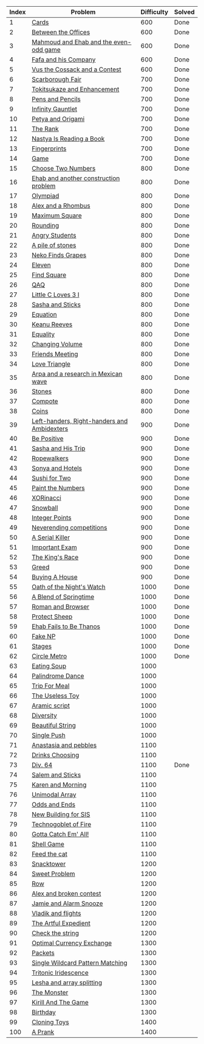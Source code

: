 | Index | Problem | Difficulty | Solved |
| --- | --- | --- | --- |
| 1 | [Cards](https://codeforces.com/problemset/problem/1220/A) | 600 | Done |
| 2 | [Between the Offices](https://codeforces.com/problemset/problem/867/A) | 600 | Done |
| 3 | [Mahmoud and Ehab and the even-odd game](https://codeforces.com/problemset/problem/959/A) | 600 | Done |
| 4 | [Fafa and his Company](https://codeforces.com/problemset/problem/935/A) | 600 | Done |
| 5 | [Vus the Cossack and a Contest](https://codeforces.com/problemset/problem/1186/A) | 600 | Done |
| 6 | [Scarborough Fair](https://codeforces.com/problemset/problem/897/A) | 700 | Done |
| 7 | [Tokitsukaze and Enhancement](https://codeforces.com/problemset/problem/1191/A) | 700 | Done |
| 8 | [Pens and Pencils](https://codeforces.com/problemset/problem/1244/A) | 700 | Done |
| 9 | [Infinity Gauntlet](https://codeforces.com/problemset/problem/987/A) | 700 | Done |
| 10 | [Petya and Origami](https://codeforces.com/problemset/problem/1080/A) | 700 | Done |
| 11 | [The Rank](https://codeforces.com/problemset/problem/1017/A) | 700 | Done |
| 12 | [Nastya Is Reading a Book](https://codeforces.com/problemset/problem/1136/A) | 700 | Done |
| 13 | [Fingerprints](https://codeforces.com/problemset/problem/994/A) | 700 | Done |
| 14 | [Game](https://codeforces.com/problemset/problem/984/A) | 700 | Done |
| 15 | [Choose Two Numbers](https://codeforces.com/problemset/problem/1206/A) | 800 | Done |
| 16 | [Ehab and another construction problem](https://codeforces.com/problemset/problem/1088/A) | 800 | Done |
| 17 | [Olympiad](https://codeforces.com/problemset/problem/937/A) | 800 | Done |
| 18 | [Alex and a Rhombus](https://codeforces.com/problemset/problem/1180/A) | 800 | Done |
| 19 | [Maximum Square](https://codeforces.com/problemset/problem/1243/A) | 800 | Done |
| 20 | [Rounding](https://codeforces.com/problemset/problem/898/A) | 800 | Done |
| 21 | [Angry Students](https://codeforces.com/problemset/problem/1287/A) | 800 | Done |
| 22 | [A pile of stones](https://codeforces.com/problemset/problem/1159/A) | 800 | Done |
| 23 | [Neko Finds Grapes](https://codeforces.com/problemset/problem/1152/A) | 800 | Done |
| 24 | [Eleven](https://codeforces.com/problemset/problem/918/A) | 800 | Done |
| 25 | [Find Square](https://codeforces.com/problemset/problem/1028/A) | 800 | Done |
| 26 | [QAQ](https://codeforces.com/problemset/problem/894/A) | 800 | Done |
| 27 | [Little C Loves 3 I](https://codeforces.com/problemset/problem/1047/A) | 800 | Done |
| 28 | [Sasha and Sticks](https://codeforces.com/problemset/problem/832/A) | 800 | Done |
| 29 | [Equation](https://codeforces.com/problemset/problem/1269/A) | 800 | Done |
| 30 | [Keanu Reeves](https://codeforces.com/problemset/problem/1189/A) | 800 | Done |
| 31 | [Equality](https://codeforces.com/problemset/problem/1038/A) | 800 | Done |
| 32 | [Changing Volume](https://codeforces.com/problemset/problem/1255/A) | 800 | Done |
| 33 | [Friends Meeting](https://codeforces.com/problemset/problem/931/A) | 800 | Done |
| 34 | [Love Triangle](https://codeforces.com/problemset/problem/939/A) | 800 | Done |
| 35 | [Arpa and a research in Mexican wave](https://codeforces.com/problemset/problem/851/A) | 800 | Done |
| 36 | [Stones](https://codeforces.com/problemset/problem/1236/A) | 800 | Done |
| 37 | [Compote](https://codeforces.com/problemset/problem/746/A) | 800 | Done |
| 38 | [Coins](https://codeforces.com/problemset/problem/1061/A) | 800 | Done |
| 39 | [Left-handers, Right-handers and Ambidexters](https://codeforces.com/problemset/problem/950/A) | 900 | Done |
| 40 | [Be Positive](https://codeforces.com/problemset/problem/1130/A) | 900 | Done |
| 41 | [Sasha and His Trip](https://codeforces.com/problemset/problem/1113/A) | 900 | Done |
| 42 | [Ropewalkers](https://codeforces.com/problemset/problem/1185/A) | 900 | Done |
| 43 | [Sonya and Hotels](https://codeforces.com/problemset/problem/1004/A) | 900 | Done |
| 44 | [Sushi for Two](https://codeforces.com/problemset/problem/1138/A) | 900 | Done |
| 45 | [Paint the Numbers](https://codeforces.com/problemset/problem/1209/A) | 900 | Done |
| 46 | [XORinacci](https://codeforces.com/problemset/problem/1208/A) | 900 | Done |
| 47 | [Snowball](https://codeforces.com/problemset/problem/1099/A) | 900 | Done |
| 48 | [Integer Points](https://codeforces.com/problemset/problem/1248/A) | 900 | Done |
| 49 | [Neverending competitions](https://codeforces.com/problemset/problem/765/A) | 900 | Done |
| 50 | [A Serial Killer](https://codeforces.com/problemset/problem/776/A) | 900 | Done |
| 51 | [Important Exam](https://codeforces.com/problemset/problem/1201/A) | 900 | Done |
| 52 | [The King's Race](https://codeforces.com/problemset/problem/1075/A) | 900 | Done |
| 53 | [Greed](https://codeforces.com/problemset/problem/892/A) | 900 | Done |
| 54 | [Buying A House](https://codeforces.com/problemset/problem/796/A) | 900 | Done |
| 55 | [Oath of the Night's Watch](https://codeforces.com/problemset/problem/768/A) | 1000 | Done |
| 56 | [A Blend of Springtime](https://codeforces.com/problemset/problem/989/A) | 1000 | Done |
| 57 | [Roman and Browser](https://codeforces.com/problemset/problem/1100/A) | 1000 | Done |
| 58 | [Protect Sheep](https://codeforces.com/problemset/problem/948/A) | 1000 | Done |
| 59 | [Ehab Fails to Be Thanos](https://codeforces.com/problemset/problem/1174/A) | 1000 | Done |
| 60 | [Fake NP](https://codeforces.com/problemset/problem/805/A) | 1000 | Done |
| 61 | [Stages](https://codeforces.com/problemset/problem/1011/A) | 1000 | Done |
| 62 | [Circle Metro](https://codeforces.com/problemset/problem/1169/A) | 1000 | Done |
| 63 | [Eating Soup](https://codeforces.com/problemset/problem/1163/A) | 1000 |  |
| 64 | [Palindrome Dance](https://codeforces.com/problemset/problem/1040/A) | 1000 |  |
| 65 | [Trip For Meal](https://codeforces.com/problemset/problem/876/A) | 1000 |  |
| 66 | [The Useless Toy](https://codeforces.com/problemset/problem/834/A) | 1000 |  |
| 67 | [Aramic script](https://codeforces.com/problemset/problem/975/A) | 1000 |  |
| 68 | [Diversity](https://codeforces.com/problemset/problem/844/A) | 1000 |  |
| 69 | [Beautiful String](https://codeforces.com/problemset/problem/1265/A) | 1000 |  |
| 70 | [Single Push](https://codeforces.com/problemset/problem/1253/A) | 1000 |  |
| 71 | [Anastasia and pebbles](https://codeforces.com/problemset/problem/789/A) | 1100 |  |
| 72 | [Drinks Choosing](https://codeforces.com/problemset/problem/1195/A) | 1100 |  |
| 73 | [Div. 64](https://codeforces.com/problemset/problem/887/A) | 1100 | Done |
| 74 | [Salem and Sticks ](https://codeforces.com/problemset/problem/1105/A) | 1100 |  |
| 75 | [Karen and Morning](https://codeforces.com/problemset/problem/816/A) | 1100 |  |
| 76 | [Unimodal Array](https://codeforces.com/problemset/problem/831/A) | 1100 |  |
| 77 | [Odds and Ends](https://codeforces.com/problemset/problem/849/A) | 1100 |  |
| 78 | [New Building for SIS](https://codeforces.com/problemset/problem/1020/A) | 1100 |  |
| 79 | [Technogoblet of Fire](https://codeforces.com/problemset/problem/1121/A) | 1100 |  |
| 80 | [Gotta Catch Em' All!](https://codeforces.com/problemset/problem/757/A) | 1100 |  |
| 81 | [Shell Game](https://codeforces.com/problemset/problem/777/A) | 1100 |  |
| 82 | [Feed the cat](https://codeforces.com/problemset/problem/955/A) | 1100 |  |
| 83 | [Snacktower](https://codeforces.com/problemset/problem/767/A) | 1200 |  |
| 84 | [Sweet Problem](https://codeforces.com/problemset/problem/1263/A) | 1200 |  |
| 85 | [Row](https://codeforces.com/problemset/problem/982/A) | 1200 |  |
| 86 | [Alex and broken contest](https://codeforces.com/problemset/problem/877/A) | 1200 |  |
| 87 | [Jamie and Alarm Snooze](https://codeforces.com/problemset/problem/916/A) | 1200 |  |
| 88 | [Vladik and flights](https://codeforces.com/problemset/problem/743/A) | 1200 |  |
| 89 | [The Artful Expedient](https://codeforces.com/problemset/problem/869/A) | 1200 |  |
| 90 | [Check the string](https://codeforces.com/problemset/problem/960/A) | 1200 |  |
| 91 | [Optimal Currency Exchange](https://codeforces.com/problemset/problem/1214/A) | 1300 |  |
| 92 | [Packets](https://codeforces.com/problemset/problem/1037/A) | 1300 |  |
| 93 | [Single Wildcard Pattern Matching](https://codeforces.com/problemset/problem/1023/A) | 1300 |  |
| 94 | [Tritonic Iridescence](https://codeforces.com/problemset/problem/957/A) | 1300 |  |
| 95 | [Lesha and array splitting](https://codeforces.com/problemset/problem/754/A) | 1300 |  |
| 96 | [The Monster](https://codeforces.com/problemset/problem/787/A) | 1300 |  |
| 97 | [Kirill And The Game](https://codeforces.com/problemset/problem/842/A) | 1300 |  |
| 98 | [Birthday](https://codeforces.com/problemset/problem/1068/A) | 1300 |  |
| 99 | [Cloning Toys](https://codeforces.com/problemset/problem/922/A) | 1400 |  |
| 100 | [A Prank](https://codeforces.com/problemset/problem/1062/A) | 1400 |  |
